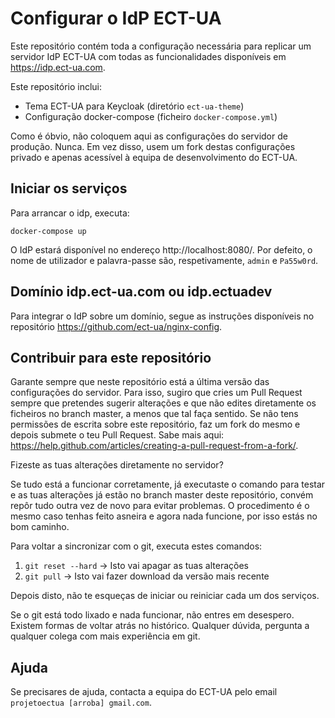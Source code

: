 # Configurar o IdP ECT-UA

Este repositório contém toda a configuração necessária para replicar um servidor IdP ECT-UA com todas as funcionalidades disponíveis em https://idp.ect-ua.com.

Este repositório inclui:

- Tema ECT-UA para Keycloak (diretório `ect-ua-theme`)
- Configuração docker-compose (ficheiro `docker-compose.yml`)

Como é óbvio, não coloquem aqui as configurações do servidor de produção. Nunca. Em vez disso, usem um fork destas configurações privado e apenas acessível à equipa de desenvolvimento do ECT-UA.


## Iniciar os serviços

Para arrancar o idp, executa:

```docker-compose up```

O IdP estará disponível no endereço http://localhost:8080/. Por defeito, o nome de utilizador e palavra-passe são, respetivamente, `admin` e `Pa55w0rd`.


## Domínio idp.ect-ua.com ou idp.ectuadev

Para integrar o IdP sobre um domínio, segue as instruções disponíveis no repositório https://github.com/ect-ua/nginx-config.


## Contribuir para este repositório

Garante sempre que neste repositório está a última versão das configurações do servidor. Para isso, sugiro que cries um Pull Request sempre que pretendes sugerir alterações e que não edites diretamente os ficheiros no branch master, a menos que tal faça sentido. Se não tens permissões de escrita sobre este repositório, faz um fork do mesmo e depois submete o teu Pull Request. Sabe mais aqui: https://help.github.com/articles/creating-a-pull-request-from-a-fork/.

Fizeste as tuas alterações diretamente no servidor?

Se tudo está a funcionar corretamente, já executaste o comando para testar e as tuas alterações já estão no branch master deste repositório, convém repôr tudo outra vez de novo para evitar problemas. O procedimento é o mesmo caso tenhas feito asneira e agora nada funcione, por isso estás no bom caminho.

Para voltar a sincronizar com o git, executa estes comandos:

1. ```git reset --hard``` -> Isto vai apagar as tuas alterações
2. ```git pull``` -> Isto vai fazer download da versão mais recente

Depois disto, não te esqueças de iniciar ou reiniciar cada um dos serviços.

Se o git está todo lixado e nada funcionar, não entres em desespero. Existem formas de voltar atrás no histórico. Qualquer dúvida, pergunta a qualquer colega com mais experiência em git.


## Ajuda

Se precisares de ajuda, contacta a equipa do ECT-UA pelo email `projetoectua [arroba] gmail.com`.
